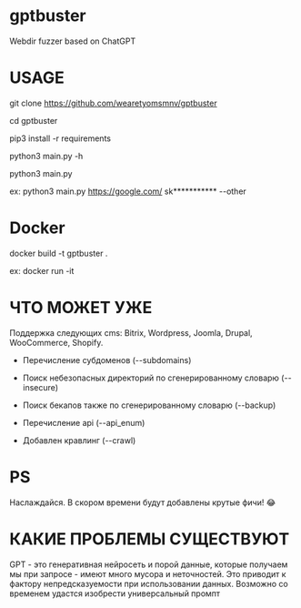 # gptbuster
Webdir fuzzer based on ChatGPT

# USAGE


git clone https://github.com/wearetyomsmnv/gptbuster

cd gptbuster

pip3 install -r requirements

python3 main.py -h 


python3 main.py <website> <api-key>

ex: python3 main.py https://google.com/ sk*********** --other

# Docker

docker build -t gptbuster . 

ex: docker run -it <container name> <args> 




# ЧТО МОЖЕТ УЖЕ

Поддержка следующих cms:
Bitrix,
Wordpress,
Joomla,
Drupal,
WooCommerce,
Shopify.

- Перечисление субдоменов (--subdomains)
 
- Поиск небезопасных директорий по сгенерированному словарю (--insecure)

- Поиск бекапов также по сгенерированному словарю (--backup)

- Перечисление api (--api_enum)

- Добавлен кравлинг (--crawl)

# PS

Наслаждайся. В скором времени будут добавлены крутые фичи! :joy:

# КАКИЕ ПРОБЛЕМЫ СУЩЕСТВУЮТ

GPT - это генеративная нейросеть и порой данные, которые получаем мы при запросе - имеют много мусора и неточностей. Это приводит к фактору непредсказуемости при использовании данных. Возможно со временем удастся изобрести универсальный промпт
